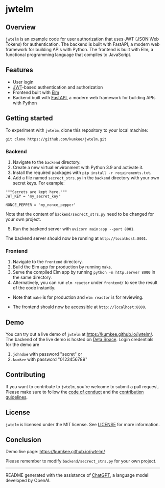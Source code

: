 # jwtelm

## Overview

`jwtelm` is an example code for user authorization that uses JWT (JSON Web Tokens) for authentication. The backend is built with FastAPI, a modern web framework for building APIs with Python. The frontend is built with Elm, a functional programming language that compiles to JavaScript.

## Features

- User login
- [JWT](https://jwt.io/)-based authentication and authorization
- Frontend built with [Elm](https://elm-lang.org/)
- Backend built with [FastAPI](https://fastapi.tiangolo.com/), a modern web framework for building APIs with Python

## Getting started

To experiment with `jwtelm`, clone this repository to your local machine:

```git clone https://github.com/kumkee/jwtelm.git```


### Backend

1. Navigate to the `backend` directory.
2. Create a new virtual environment with Python 3.9 and activate it.
3. Install the required packages with `pip install -r requirements.txt`.
4. Add a file named `secrect_strs.py` in the `backend` directory with your own secret keys. For example:

```
"""Secrets are kept here."""
JWT_KEY = 'my_secret_key'

NONCE_PEPPER = 'my_nonce_pepper'
```


   Note that the content of `backend/secrect_strs.py` need to be changed for your own project.

5. Run the backend server with `uvicorn main:app --port 8001`.

The backend server should now be running at `http://localhost:8001`.

### Frontend

1. Navigate to the `frontend` directory.
2. Build the Elm app for production by running `make`.
3. Serve the compiled Elm app by running `python -m http.server 8000` in the same directory.
4. Alternatively, you can run `elm reactor` under `frontend/` to see the result of the code instantly.

- Note that `make` is for production and `elm reactor` is for reviewing.

- The frontend should now be accessible at `http://localhost:8000`.


## Demo

You can try out a live demo of `jwtelm` at https://kumkee.github.io/jwtelm/. The backend of the live demo is hosted on [Deta Space](https://deta.space/). Login credentials for the demo are
1. `johndoe` with password "secret" or
2. `kumkee` with password "0123456789" 

## Contributing

If you want to contribute to `jwtelm`, you're welcome to submit a pull request. Please make sure to follow the [code of conduct](CODE_OF_CONDUCT.md) and the [contribution guidelines](CONTRIBUTING.md).

## License

`jwtelm` is licensed under the MIT license. See [LICENSE](LICENSE) for more information.

## Conclusion

Demo live page: https://kumkee.github.io/jwtelm/

Please remember to modify `backend/secrect_strs.py` for your own project.

---

README generated with the assistance of [ChatGPT](https://github.com/Chandrahas-Tripathi/ChatGPT), a language model developed by OpenAI.

